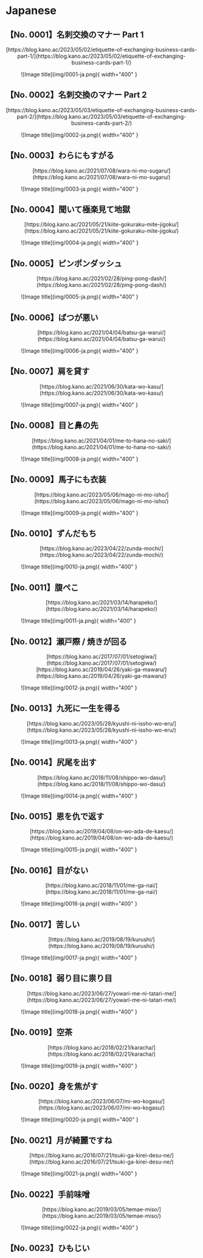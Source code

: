 # Japanese

## 【No. 0001】名刺交換のマナー Part 1

<div style="text-align: center;" markdown>
[https://blog.kano.ac/2023/05/02/etiquette-of-exchanging-business-cards-part-1/](https://blog.kano.ac/2023/05/02/etiquette-of-exchanging-business-cards-part-1/)
</div>

<figure markdown>
  ![Image title](img/0001-ja.png){ width="400" }
</figure>

## 【No. 0002】名刺交換のマナー Part 2

<div style="text-align: center;" markdown>
[https://blog.kano.ac/2023/05/03/etiquette-of-exchanging-business-cards-part-2/](https://blog.kano.ac/2023/05/03/etiquette-of-exchanging-business-cards-part-2/)
</div>

<figure markdown>
  ![Image title](img/0002-ja.png){ width="400" }
</figure>

## 【No. 0003】わらにもすがる

<div style="text-align: center;" markdown>
[https://blog.kano.ac/2021/07/08/wara-ni-mo-sugaru/](https://blog.kano.ac/2021/07/08/wara-ni-mo-sugaru/)
</div>

<figure markdown>
  ![Image title](img/0003-ja.png){ width="400" }
</figure>

## 【No. 0004】聞いて極楽見て地獄

<div style="text-align: center;" markdown>
[https://blog.kano.ac/2021/05/21/kiite-gokuraku-mite-jigoku/](https://blog.kano.ac/2021/05/21/kiite-gokuraku-mite-jigoku/)
</div>

<figure markdown>
  ![Image title](img/0004-ja.png){ width="400" }
</figure>

## 【No. 0005】ピンポンダッシュ

<div style="text-align: center;" markdown>
[https://blog.kano.ac/2021/02/28/ping-pong-dash/](https://blog.kano.ac/2021/02/28/ping-pong-dash/)
</div>

<figure markdown>
  ![Image title](img/0005-ja.png){ width="400" }
</figure>

## 【No. 0006】ばつが悪い

<div style="text-align: center;" markdown>
[https://blog.kano.ac/2021/04/04/batsu-ga-warui/](https://blog.kano.ac/2021/04/04/batsu-ga-warui/)
</div>

<figure markdown>
  ![Image title](img/0006-ja.png){ width="400" }
</figure>

## 【No. 0007】肩を貸す

<div style="text-align: center;" markdown>
[https://blog.kano.ac/2021/06/30/kata-wo-kasu/](https://blog.kano.ac/2021/06/30/kata-wo-kasu/)
</div>

<figure markdown>
  ![Image title](img/0007-ja.png){ width="400" }
</figure>

## 【No. 0008】目と鼻の先

<div style="text-align: center;" markdown>
[https://blog.kano.ac/2021/04/01/me-to-hana-no-saki/](https://blog.kano.ac/2021/04/01/me-to-hana-no-saki/)
</div>

<figure markdown>
  ![Image title](img/0008-ja.png){ width="400" }
</figure>

## 【No. 0009】馬子にも衣装

<div style="text-align: center;" markdown>
[https://blog.kano.ac/2023/05/06/mago-ni-mo-isho/](https://blog.kano.ac/2023/05/06/mago-ni-mo-isho/)
</div>

<figure markdown>
  ![Image title](img/0009-ja.png){ width="400" }
</figure>

## 【No. 0010】ずんだもち

<div style="text-align: center;" markdown>
[https://blog.kano.ac/2023/04/22/zunda-mochi/](https://blog.kano.ac/2023/04/22/zunda-mochi/)
</div>

<figure markdown>
  ![Image title](img/0010-ja.png){ width="400" }
</figure>

## 【No. 0011】腹ぺこ

<div style="text-align: center;" markdown>
[https://blog.kano.ac/2021/03/14/harapeko/](https://blog.kano.ac/2021/03/14/harapeko/)
</div>

<figure markdown>
  ![Image title](img/0011-ja.png){ width="400" }
</figure>

## 【No. 0012】瀬戸際 / 焼きが回る

<div style="text-align: center;" markdown>
[https://blog.kano.ac/2017/07/01/setogiwa/](https://blog.kano.ac/2017/07/01/setogiwa/)
[https://blog.kano.ac/2019/04/26/yaki-ga-mawaru/](https://blog.kano.ac/2019/04/26/yaki-ga-mawaru/)
</div>

<figure markdown>
  ![Image title](img/0012-ja.png){ width="400" }
</figure>

## 【No. 0013】九死に一生を得る

<div style="text-align: center;" markdown>
[https://blog.kano.ac/2023/05/28/kyushi-ni-issho-wo-eru/](https://blog.kano.ac/2023/05/28/kyushi-ni-issho-wo-eru/)
</div>

<figure markdown>
  ![Image title](img/0013-ja.png){ width="400" }
</figure>

## 【No. 0014】尻尾を出す

<div style="text-align: center;" markdown>
[https://blog.kano.ac/2018/11/08/shippo-wo-dasu/](https://blog.kano.ac/2018/11/08/shippo-wo-dasu/)
</div>

<figure markdown>
  ![Image title](img/0014-ja.png){ width="400" }
</figure>

## 【No. 0015】恩を仇で返す

<div style="text-align: center;" markdown>
[https://blog.kano.ac/2019/04/08/on-wo-ada-de-kaesu/](https://blog.kano.ac/2019/04/08/on-wo-ada-de-kaesu/)
</div>

<figure markdown>
  ![Image title](img/0015-ja.png){ width="400" }
</figure>

## 【No. 0016】目がない

<div style="text-align: center;" markdown>
[https://blog.kano.ac/2018/11/01/me-ga-nai/](https://blog.kano.ac/2018/11/01/me-ga-nai/)
</div>

<figure markdown>
  ![Image title](img/0016-ja.png){ width="400" }
</figure>

## 【No. 0017】苦しい

<div style="text-align: center;" markdown>
[https://blog.kano.ac/2019/08/19/kurushi/](https://blog.kano.ac/2019/08/19/kurushi/)
</div>

<figure markdown>
  ![Image title](img/0017-ja.png){ width="400" }
</figure>

## 【No. 0018】弱り目に祟り目

<div style="text-align: center;" markdown>
[https://blog.kano.ac/2023/06/27/yowari-me-ni-tatari-me/](https://blog.kano.ac/2023/06/27/yowari-me-ni-tatari-me/)
</div>

<figure markdown>
  ![Image title](img/0018-ja.png){ width="400" }
</figure>

## 【No. 0019】空茶

<div style="text-align: center;" markdown>
[https://blog.kano.ac/2018/02/21/karacha/](https://blog.kano.ac/2018/02/21/karacha/)
</div>

<figure markdown>
  ![Image title](img/0019-ja.png){ width="400" }
</figure>

## 【No. 0020】身を焦がす

<div style="text-align: center;" markdown>
[https://blog.kano.ac/2023/06/07/mi-wo-kogasu/](https://blog.kano.ac/2023/06/07/mi-wo-kogasu/)
</div>

<figure markdown>
  ![Image title](img/0020-ja.png){ width="400" }
</figure>

## 【No. 0021】月が綺麗ですね

<div style="text-align: center;" markdown>
[https://blog.kano.ac/2016/07/21/tsuki-ga-kirei-desu-ne/](https://blog.kano.ac/2016/07/21/tsuki-ga-kirei-desu-ne/)
</div>

<figure markdown>
  ![Image title](img/0021-ja.png){ width="400" }
</figure>

## 【No. 0022】手前味噌

<div style="text-align: center;" markdown>
[https://blog.kano.ac/2019/03/05/temae-miso/](https://blog.kano.ac/2019/03/05/temae-miso/)
</div>

<figure markdown>
  ![Image title](img/0022-ja.png){ width="400" }
</figure>

## 【No. 0023】ひもじい

<br>
